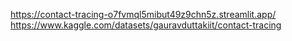 https://contact-tracing-o7fvmql5mibut49z9chn5z.streamlit.app/
https://www.kaggle.com/datasets/gauravduttakiit/contact-tracing
